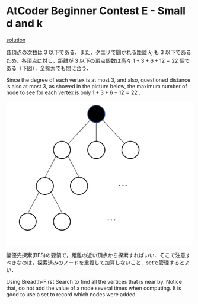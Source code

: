 # AtCoder Beginner Contest E - Small d and k

[solution](e.cpp)

各頂点の次数は $3$ 以下である．また，クエリで聞かれる距離 $k_i$ も $3$ 以下であるため，各頂点に対し，距離が $3$ 以下の頂点個数は高々 $1+3+6+12=22$ 個である（下図）．全探索でも間に合う．

Since the degree of each vertex is at most $3$, and also, questioned distance is also at most $3$, as showed in the picture below, the maximum number of node to see for each vertex is only $1+3+6+12=22$ .

![e.png](e.png)

幅優先探索(BFS)の要領で，距離の近い頂点から探索すればいい．そこで注意すべきなのは，探索済みのノードを重複して加算しないこと．setで管理するとよい．

Using Breadth-First Search to find all the vertices that is near by. Notice that, do not add the value of a node several times when computing. It is good to use a set to record which nodes were added.
